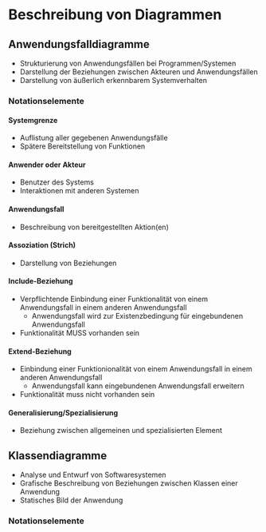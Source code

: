 # Beschreibung von Diagrammen

## Anwendungsfalldiagramme

- Strukturierung von Anwendungsfällen bei Programmen/Systemen
- Darstellung der Beziehungen zwischen Akteuren und Anwendungsfällen
- Darstellung von äußerlich erkennbarem Systemverhalten

### Notationselemente

#### Systemgrenze
- Auflistung aller gegebenen Anwendungsfälle
- Spätere Bereitstellung von Funktionen

#### Anwender oder Akteur
- Benutzer des Systems
- Interaktionen mit anderen Systemen

#### Anwendungsfall
- Beschreibung von bereitgestellten Aktion(en)

#### Assoziation (Strich)
- Darstellung von Beziehungen

#### Include-Beziehung
- Verpflichtende Einbindung einer Funktionalität von einem Anwendungsfall in einem anderen Anwendungsfall
  - Anwendungsfall wird zur Existenzbedingung für eingebundenen Anwendungsfall
- Funktionalität MUSS vorhanden sein
 
#### Extend-Beziehung
- Einbindung einer Funktionionalität von einem Anwendungsfall in einem anderen Anwendungsfall
  - Anwendungsfall kann eingebundenen Anwendungsfall erweitern
- Funktionalität muss nicht vorhanden sein

#### Generalisierung/Spezialisierung
- Beziehung zwischen allgemeinen und spezialisierten Element


## Klassendiagramme

- Analyse und Entwurf von Softwaresystemen
- Grafische Beschreibung von Beziehungen zwischen Klassen einer Anwendung
- Statisches Bild der Anwendung

### Notationselemente

#### 
